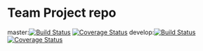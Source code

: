 # Team Project repo
master:[![Build Status](https://app.travis-ci.com/gcivil-nyu-org/INET-Wednesday-Spring2024-Team-3.svg?token=MY9L9yB3gev7shxrKkWs&branch=master)](https://app.travis-ci.com/gcivil-nyu-org/INET-Wednesday-Spring2024-Team-3) [![Coverage Status](https://coveralls.io/repos/github/gcivil-nyu-org/INET-Wednesday-Spring2024-Team-3/badge.svg?branch=master)](https://coveralls.io/github/gcivil-nyu-org/INET-Wednesday-Spring2024-Team-3?branch=master)
develop:[![Build Status](https://app.travis-ci.com/gcivil-nyu-org/INET-Wednesday-Spring2024-Team-3.svg?token=MY9L9yB3gev7shxrKkWs&branch=develop)](https://app.travis-ci.com/gcivil-nyu-org/INET-Wednesday-Spring2024-Team-3) [![Coverage Status](https://coveralls.io/repos/github/gcivil-nyu-org/INET-Wednesday-Spring2024-Team-3/badge.svg?branch=develop)](https://coveralls.io/github/gcivil-nyu-org/INET-Wednesday-Spring2024-Team-3?branch=develop)
